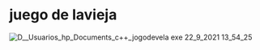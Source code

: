# juego de lavieja
![D__Usuarios_hp_Documents_c++_jogodevela exe 22_9_2021 13_54_25](https://user-images.githubusercontent.com/77991838/134397267-67c21e72-9878-453f-a86e-e2a19ab3965d.png)
